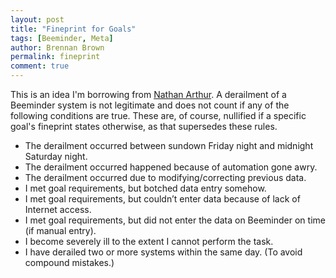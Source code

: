 ```yaml
---
layout: post
title: "Fineprint for Goals"
tags: [Beeminder, Meta]
author: Brennan Brown
permalink: fineprint
comment: true
---
```


This is an idea I'm borrowing from [Nathan Arthur](http://www.nathanarthur.com/fineprint/). A derailment of a Beeminder system is not legitimate and does not count if any of the following conditions are true. These are, of course, nullified if a specific goal's fineprint states otherwise, as that supersedes these rules.


- The derailment occurred between sundown Friday night and midnight Saturday night.
- The derailment occurred happened because of automation gone awry.
- The derailment occurred due to modifying/correcting previous data.
- I met goal requirements, but botched data entry somehow.
- I met goal requirements, but couldn’t enter data because of lack of Internet access.
- I met goal requirements, but did not enter the data on Beeminder on time (if manual entry).
- I become severely ill to the extent I cannot perform the task.
- I have derailed two or more systems within the same day. (To avoid compound mistakes.)